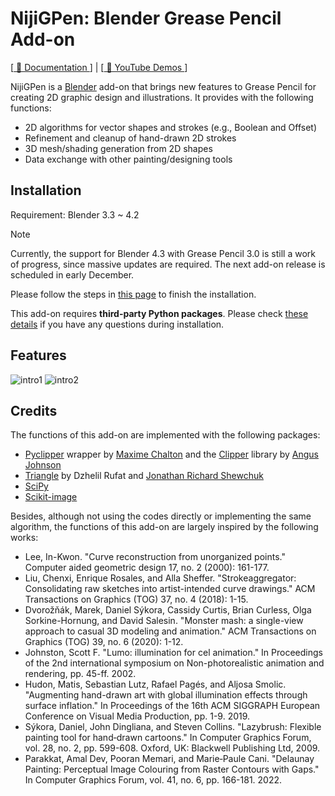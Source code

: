 # NijiGPen: Blender Grease Pencil Add-on

[[ 📖 Documentation ](https://chsh2.github.io/nijigp/)] | [[ 🎥 YouTube Demos ](https://www.youtube.com/playlist?list=PLEgTVZ2uBvPMM0sGzzQTyoV0or8_PTs6t)]

NijiGPen is a [Blender](https://www.blender.org/) add-on that brings new features to Grease Pencil for creating 2D graphic design and illustrations. It provides with the following functions:

- 2D algorithms for vector shapes and strokes (e.g., Boolean and Offset)
- Refinement and cleanup of hand-drawn 2D strokes
- 3D mesh/shading generation from 2D shapes
- Data exchange with other painting/designing tools

## Installation

Requirement: Blender 3.3 ~ 4.2

> [!NOTE]
> Currently, the support for Blender 4.3 with Grease Pencil 3.0 is still a work of progress, since massive updates are required. The next add-on release is scheduled in early December.

Please follow the steps in [this page](https://chsh2.github.io/nijigp/docs/get_started/installation/) to finish the installation.

This add-on requires **third-party Python packages**. Please check [these details](https://chsh2.github.io/nijigp/docs/get_started/installation/dependency/) if you have any questions during installation.

## Features

![intro1](https://github.com/chsh2/nijiGPen/assets/110356534/82e82ae5-611e-48c1-8ba7-d75a319dde71)
![intro2](https://github.com/chsh2/nijiGPen/assets/110356534/336eeab5-93dd-468a-9c23-8ead9ad741d3)

## Credits

The functions of this add-on are implemented with the following packages:

- [Pyclipper](https://github.com/fonttools/pyclipper) wrapper by [Maxime Chalton](https://sites.google.com/site/maxelsbackyard/home/pyclipper) and the [Clipper](http://www.angusj.com/delphi/clipper.php) library by [Angus Johnson](http://www.angusj.com/delphi/clipper.php)
- [Triangle](https://github.com/drufat/triangle) by Dzhelil Rufat and [Jonathan Richard Shewchuk](http://www.cs.berkeley.edu/~jrs)
- [SciPy](https://scipy.org/)
- [Scikit-image](https://scikit-image.org/) 

Besides, although not using the codes directly or implementing the same algorithm, the functions of this add-on are largely inspired by the following works:

 - Lee, In-Kwon. "Curve reconstruction from unorganized points." Computer aided geometric design 17, no. 2 (2000): 161-177.
 - Liu, Chenxi, Enrique Rosales, and Alla Sheffer. "Strokeaggregator: Consolidating raw sketches into artist-intended curve drawings." ACM Transactions on Graphics (TOG) 37, no. 4 (2018): 1-15.
 - Dvorožňák, Marek, Daniel Sýkora, Cassidy Curtis, Brian Curless, Olga Sorkine-Hornung, and David Salesin. "Monster mash: a single-view approach to casual 3D modeling and animation." ACM Transactions on Graphics (TOG) 39, no. 6 (2020): 1-12.
 - Johnston, Scott F. "Lumo: illumination for cel animation." In Proceedings of the 2nd international symposium on Non-photorealistic animation and rendering, pp. 45-ff. 2002.
 - Hudon, Matis, Sebastian Lutz, Rafael Pagés, and Aljosa Smolic. "Augmenting hand-drawn art with global illumination effects through surface inflation." In Proceedings of the 16th ACM SIGGRAPH European Conference on Visual Media Production, pp. 1-9. 2019.
 - Sýkora, Daniel, John Dingliana, and Steven Collins. "Lazybrush: Flexible painting tool for hand‐drawn cartoons." In Computer Graphics Forum, vol. 28, no. 2, pp. 599-608. Oxford, UK: Blackwell Publishing Ltd, 2009.
 - Parakkat, Amal Dev, Pooran Memari, and Marie‐Paule Cani. "Delaunay Painting: Perceptual Image Colouring from Raster Contours with Gaps." In Computer Graphics Forum, vol. 41, no. 6, pp. 166-181. 2022.
